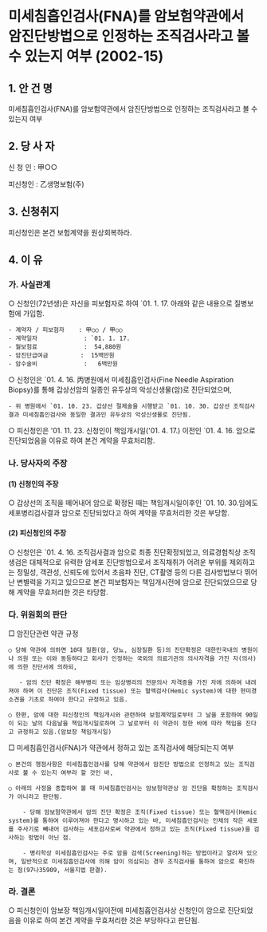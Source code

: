 # 미세침흡인검사(FNA)를 암보험약관에서 암진단방법으로 인정하는 조직검사라고 볼 수 있는지 여부 (2002-15)

## 1. 안 건 명
미세침흡인검사(FNA)를 암보험약관에서 암진단방법으로 인정하는 조직검사라고 볼 수 있는지 여부

## 2. 당 사 자

신 청 인 : 甲○○

피신청인 : 乙생명보험(주) 


## 3. 신청취지

 피신청인은 본건 보험계약을 원상회복하라. 


## 4. 이   유

### 가. 사실관계

○ 신청인(72년생)은 자신을 피보험자로 하여 `01. 1. 17. 아래와 같은 내용으로 질병보험에 가입함.
         
    - 계약자 / 피보험자    : 甲○○ / 甲○○
    - 계약일자             : `01. 1. 17. 
    - 월보험료             :  54,880원
    - 암진단급여금         :  15백만원
    - 암수술비             :   6백만원 
 
○ 신청인은 `01. 4. 16. 丙병원에서 미세침흡인검사(Fine Needle Aspiration Biopsy)를 통해 갑상선암의 일종인 유두상의 악성신생물(암)로 진단되었으며, 

    - 위 병원에서 `01. 10. 23. 갑상선 절제술을 시행받고 `01. 10. 30. 갑상선 조직검사결과 미세침흡인검사와 동일한 결과인 유두상의 악성신생물로 진단됨.

○ 피신청인은 '01. 11. 23. 신청인이 책임개시일('01. 4. 17.) 이전인 `01. 4. 16. 암으로 진단되었음을 이유로 하여 본건 계약을 무효처리함.


### 나. 당사자의 주장

####   (1) 신청인의 주장

○ 갑상선의 조직을 떼어내어 암으로 확정된 때는 책임개시일이후인 `01. 10. 30.임에도 세포병리검사결과 암으로 진단되었다고 하여 계약을 무효처리한 것은 부당함. 



####  (2) 피신청인의 주장

○ 신청인은 `01. 4. 16. 조직검사결과 암으로 최종 진단확정되었고, 의료경험칙상 조직생검은 대체적으로 유력한 암세포 진단방법으로서 조직채취가 어려운 부위를 제외하고는 정밀성, 객관성, 신뢰도에 있어서 초음파 진단, CT촬영 등의 다른 검사방법보다 뛰어난 변별력을 가지고 있으므로 본건 피보험자는 책임개시전에 암으로 진단되었으므로 당해 계약을 무효처리한 것은 타당함.

### 다. 위원회의 판단

□ 암진단관련 약관 규정 

    ○ 당해 약관에 의하면 10대 질환(암, 당뇨, 심장질환 등)의 진단확정은 대한민국내의 병원이나 의원 또는 이와 동등하다고 회사가 인정하는 국외의 의료기관의 의사자격을 가진 자(의사)에 의한 진단서에 의하되,

       - 암의 진단 확정은 해부병리 또는 임상병리의 전문의사 자격증을 가진 자에 의하여 내려져야 하며 이 진단은 조직(Fixed tissue) 또는 혈액검사(Hemic system)에 대한 현미경 소견을 기초로 하여야 한다고 규정하고 있음.

    ○ 한편, 암에 대한 피신청인의 책임개시와 관련하여 보험계약일로부터 그 날을 포함하여 90일이 되는 날의 다음날을 책임개시일로하며 그 날로부터 이 약관이 정한 바에 따라 책임을 진다고 규정하고 있음.(암보장 책임개시일)



□ 미세침흡인검사(FNA)가 약관에서 정하고 있는 조직검사에 해당되는지 여부 

    ○ 본건의 쟁점사항은 미세침흡인검사를 당해 약관에서 암진단 방법으로 인정하고 있는 조직검사로 볼 수 있는지 여부라 할 것인 바, 

    ○ 아래의 사정을 종합하여 볼 때 미세침흡인검사는 암보험약관상 암 진단을 확정하는 조직검사가 아니라고 판단됨.

        - 당해 암보험약관에서 암의 진단 확정은 조직(Fixed tissue) 또는 혈액검사(Hemic system)를 통하여 이루어져야 한다고 명시하고 있는 바, 미세침흡인검사는 인체의 작은 세포를 주사기로 빼내어 검사하는 세포검사로써 약관에서 정하고 있는 조직(Fixed tissue)을 검사하는 방법이 아닌 점.

        - 병리학상 미세침흡인검사는 주로 암을 검색(Screening)하는 방법이라고 알려져 있으며, 일반적으로 미세침흡인검사에 의해 암이 의심되는 경우 조직검사를 통하여 암으로 확진하는 점(97나35909, 서울지법 판결).

### 라. 결론

○ 피신청인이 암보장 책임개시일이전에 미세침흡인검사상 신청인이 암으로 진단되었음을 이유로 하여 본건 계약을 무효처리한 것은 부당하다고 판단됨.
